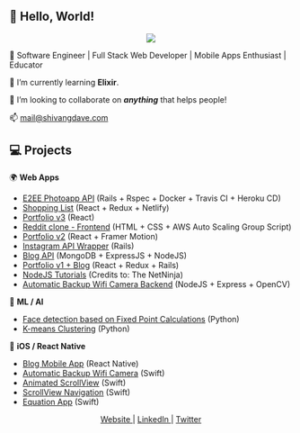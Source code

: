 ## 👋 Hello, World!

<p align="center">
   <img src="https://media0.giphy.com/media/l0HlHFRbmaZtBRhXG/giphy.gif" />
</p>

👀 Software Engineer | Full Stack Web Developer | Mobile Apps Enthusiast | Educator

🌱 I’m currently learning **Elixir**.

💞️ I’m looking to collaborate on ***anything*** that helps people! 

📫 mail@shivangdave.com

## 💻 Projects

🌍 **Web Apps**
- [E2EE Photoapp API] (Rails + Rspec + Docker + Travis CI + Heroku CD)
- [Shopping List] (React + Redux + Netlify)
- [Portfolio v3] (React)
- [Reddit clone - Frontend] (HTML + CSS + AWS Auto Scaling Group Script)
- [Portfolio v2] (React + Framer Motion)
- [Instagram API Wrapper] (Rails)
- [Blog API] (MongoDB + ExpressJS + NodeJS)
- [Portfolio v1 + Blog] (React + Redux + Rails)
- [NodeJS Tutorials] (Credits to: The NetNinja)
- [Automatic Backup Wifi Camera Backend] (NodeJS + Express + OpenCV)

🤖 **ML / AI**
- [Face detection based on Fixed Point Calculations] (Python)
- [K-means Clustering] (Python)

📱 **iOS / React Native**
- [Blog Mobile App] (React Native)
- [Automatic Backup Wifi Camera] (Swift)
- [Animated ScrollView] (Swift)
- [ScrollView Navigation] (Swift)
- [Equation App] (Swift)

[Portfolio v2]: https://github.com/ShivangDave/portfolio-site
[E2EE Photoapp API]: https://github.com/ShivangDave/photoapp-api
[Shopping List]: https://github.com/ShivangDave/my-shopping-list
[Portfolio v3]: https://github.com/ShivangDave/portfolio-site-v3
[Reddit clone - Frontend]: https://github.com/ShivangDave/reddit-clone
[Instagram API Wrapper]: https://github.com/ShivangDave/instagram-api-wrapper
[Blog API]: https://github.com/ShivangDave/blog-api-mern
[Portfolio v1 + Blog]: https://github.com/ShivangDave/Blog-Web-App
[NodeJS Tutorials]: https://github.com/ShivangDave/NodeJS-Tutorials
[Automatic Backup Wifi Camera Backend]: https://github.com/ShivangDave/Automatic-backup-wifi-camera-backend

[K-means Clustering]: https://github.com/ShivangDave/Kmeans-Clustering
[Face detection based on Fixed Point Calculations]: https://github.com/ShivangDave/Face-detection-based-on-fixed-point-calculations

[Equation App]: https://github.com/ShivangDave/EquationAppDemo
[ScrollView Navigation]: https://github.com/ShivangDave/scrollView_navigation_demo
[Animated ScrollView]: https://github.com/ShivangDave/AnimatedScrollView
[Automatic Backup Wifi Camera]: https://github.com/ShivangDave/Automatic-Backup-WiFi-Camera
[Blog Mobile App]: https://github.com/ShivangDave/Blog-Mobile-App

<p align="center">
   <a href="https://shivangdave.com" target="_blank"> Website </a> | <a href="https://linkedin.com/in/dshivang" target="_blank"> LinkedIn </a> | <a href="https://twitter.com/@__Shivang__" target="_blank"> Twitter </a>
</p>
